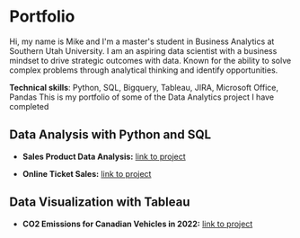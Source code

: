 # Portfolio

Hi, my name is Mike and I'm a master's student in Business Analytics at Southern Utah University. I am an aspiring data scientist with a business mindset to drive strategic outcomes with data. Known for the ability to solve complex problems through analytical thinking and identify opportunities.

**Technical skills**: Python, SQL, Bigquery, Tableau, JIRA, Microsoft Office, Pandas
This is my portfolio of some of the Data Analytics project I have completed

## Data Analysis with Python and SQL

- **Sales Product Data Analysis:**
[link to project](https://github.com/musasmike/Portfolio/blob/main/Sales%20Product%20Data%20Analysis/notebook.ipynb)

- **Online Ticket Sales:**
[link to project](https://github.com/musasmike/Portfolio/blob/main/Online%20Ticket%20Sales/notebook.ipynb)

## Data Visualization with Tableau

- **CO2 Emissions for Canadian Vehicles in 2022:**
[link to project](https://public.tableau.com/views/CO2EmissionsforCanadianVehiclesin2022/Dashboard-CanadianCarsCO2Emissions?:language=en-US&:display_count=n&:origin=viz_share_link)
